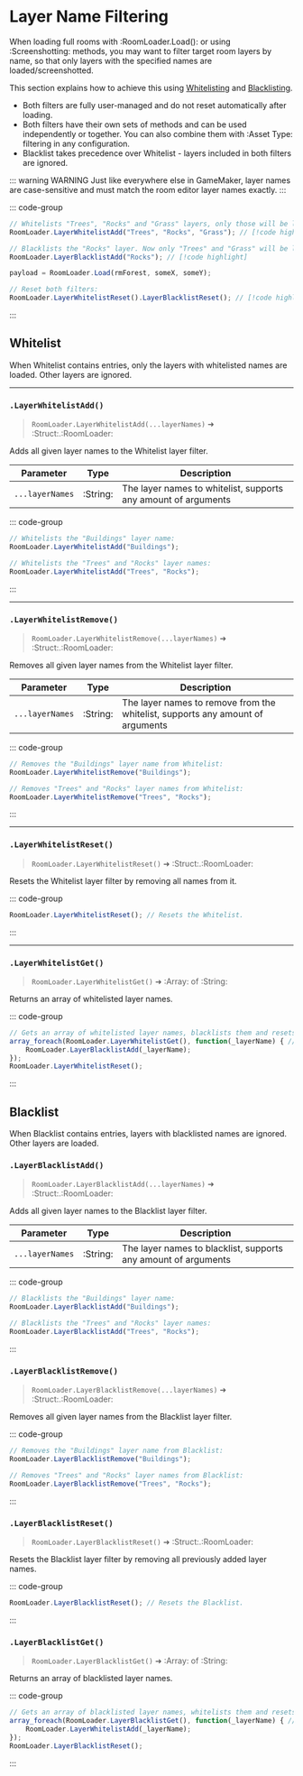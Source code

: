 # Layer Name Filtering

When loading full rooms with :RoomLoader.Load(): or using :Screenshotting: methods, you may want to filter target room layers by name, so that only layers with the specified names are loaded/screenshotted.

This section explains how to achieve this using [Whitelisting](#whitelist) and [Blacklisting](#blacklist).
* Both filters are fully user-managed and do not reset automatically after loading.
* Both filters have their own sets of methods and can be used independently or together. You can also combine them with :Asset Type: filtering in any configuration.
* Blacklist takes precedence over Whitelist - layers included in both filters are ignored.

::: warning WARNING
Just like everywhere else in GameMaker, layer names are case-sensitive and must match the room editor layer names exactly.
:::

::: code-group
```js [Loading With Filters]
// Whitelists "Trees", "Rocks" and "Grass" layers, only those will be loaded:
RoomLoader.LayerWhitelistAdd("Trees", "Rocks", "Grass"); // [!code highlight]

// Blacklists the "Rocks" layer. Now only "Trees" and "Grass" will be loaded:
RoomLoader.LayerBlacklistAdd("Rocks"); // [!code highlight]

payload = RoomLoader.Load(rmForest, someX, someY);

// Reset both filters:
RoomLoader.LayerWhitelistReset().LayerBlacklistReset(); // [!code highlight]
```
:::

## Whitelist

When Whitelist contains entries, only the layers with whitelisted names are loaded. Other layers are ignored.

---
### `.LayerWhitelistAdd()`

> `RoomLoader.LayerWhitelistAdd(...layerNames)` ➜ :Struct:.:RoomLoader:

Adds all given layer names to the Whitelist layer filter.

| Parameter | Type | Description |
|---|---|---|
| `...layerNames` | :String: | The layer names to whitelist, supports any amount of arguments |

::: code-group
```js [Example]
// Whitelists the "Buildings" layer name:
RoomLoader.LayerWhitelistAdd("Buildings");

// Whitelists the "Trees" and "Rocks" layer names:
RoomLoader.LayerWhitelistAdd("Trees", "Rocks");
```
:::

---
### `.LayerWhitelistRemove()`

> `RoomLoader.LayerWhitelistRemove(...layerNames)` ➜ :Struct:.:RoomLoader:

Removes all given layer names from the Whitelist layer filter.

| Parameter | Type | Description |
|---|---|---|
| `...layerNames` | :String: | The layer names to remove from the whitelist, supports any amount of arguments |

::: code-group
```js [Example]
// Removes the "Buildings" layer name from Whitelist:
RoomLoader.LayerWhitelistRemove("Buildings");

// Removes "Trees" and "Rocks" layer names from Whitelist:
RoomLoader.LayerWhitelistRemove("Trees", "Rocks");
```
:::

---
### `.LayerWhitelistReset()`

> `RoomLoader.LayerWhitelistReset()` ➜ :Struct:.:RoomLoader:

Resets the Whitelist layer filter by removing all names from it.

::: code-group
```js [Example]
RoomLoader.LayerWhitelistReset(); // Resets the Whitelist.
```
:::

---
### `.LayerWhitelistGet()`

> `RoomLoader.LayerWhitelistGet()` ➜ :Array: of :String:

Returns an array of whitelisted layer names.

::: code-group
```js [Example]
// Gets an array of whitelisted layer names, blacklists them and resets Whitelist:
array_foreach(RoomLoader.LayerWhitelistGet(), function(_layerName) { // [!code highlight]
    RoomLoader.LayerBlacklistAdd(_layerName);
});
RoomLoader.LayerWhitelistReset();
```
:::

## Blacklist

When Blacklist contains entries, layers with blacklisted names are ignored. Other layers are loaded. 

### `.LayerBlacklistAdd()`

> `RoomLoader.LayerBlacklistAdd(...layerNames)` ➜ :Struct:.:RoomLoader:

Adds all given layer names to the Blacklist layer filter.

| Parameter | Type | Description |
|---|---|---|
| `...layerNames` | :String: | The layer names to blacklist, supports any amount of arguments |

::: code-group
```js [Example]
// Blacklists the "Buildings" layer name:
RoomLoader.LayerBlacklistAdd("Buildings");

// Blacklists the "Trees" and "Rocks" layer names:
RoomLoader.LayerBlacklistAdd("Trees", "Rocks");
```
:::

### `.LayerBlacklistRemove()`

> `RoomLoader.LayerBlacklistRemove(...layerNames)` ➜ :Struct:.:RoomLoader:

Removes all given layer names from the Blacklist layer filter.

::: code-group
```js [Example]
// Removes the "Buildings" layer name from Blacklist:
RoomLoader.LayerBlacklistRemove("Buildings");

// Removes "Trees" and "Rocks" layer names from Blacklist:
RoomLoader.LayerBlacklistRemove("Trees", "Rocks");
```
:::

### `.LayerBlacklistReset()`

> `RoomLoader.LayerBlacklistReset()` ➜ :Struct:.:RoomLoader:

Resets the Blacklist layer filter by removing all previously added layer names.

::: code-group
```js [Example]
RoomLoader.LayerBlacklistReset(); // Resets the Blacklist.
```
:::

### `.LayerBlacklistGet()`

> `RoomLoader.LayerBlacklistGet()` ➜ :Array: of :String:

Returns an array of blacklisted layer names.

::: code-group
```js [Example]
// Gets an array of blacklisted layer names, whitelists them and resets Blacklist:
array_foreach(RoomLoader.LayerBlacklistGet(), function(_layerName) { // [!code highlight]
    RoomLoader.LayerWhitelistAdd(_layerName);
});
RoomLoader.LayerBlacklistReset();
```
:::
